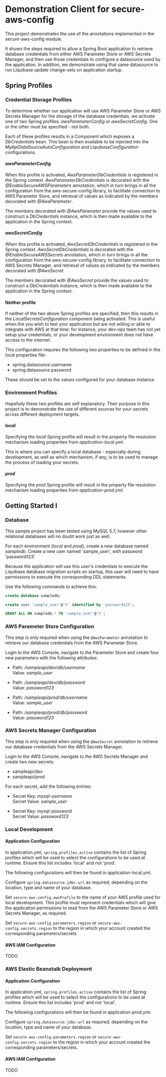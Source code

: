 # Demonstration Client for secure-aws-config
This project demonstrates the use of the annotations implemented in the secure-aws-config module.

It shows the steps required to allow a Spring Boot application to retrieve database credentials 
from either AWS Parameter Store or AWS Secrets Manager, and then use those credentials to configure 
a datasource used by the application. In addition, we demonstrate using that same datasource to
run Liquibase update change-sets on application startup. 

## Spring Profiles
### Credential Storage Profiles
To determine whether our application will use AWS Parameter Store or AWS Secrets Manager for the 
storage of the database credentials, we activate one of two Spring profiles: _awsParameterConfig_ 
or _awsSecretConfig_.  One or the other must be specified - not both.

Each of these profiles results in a Component which exposes a _DbCredentials_ bean. This bean is 
then available to be injected into the _MyApiDataSourceAutoConfiguration_ and _LiquibaseConfiguration_
configurations.
 
#### _awsParameterConfig_
When this profile is activated, _AwsParameterDbCredentials_ is registered in the Spring context. 
_AwsParameterDbCredentials_ is decorated with the _@EnableSecureAWSParameters_ annotation, which 
in turn brings in all the configuration from the aws-secure-config library, to facilitate connection 
to AWS Parameter Store, and retrieval of values as indicated by the members decorated with _@AwsParameter_.

The members decorated with _@AwsParameter_ provide the values used to construct a _DbCredentials_ 
instance, which is then made available to the application in the Spring context.     
 
#### _awsSecretConfig_
When this profile is activated, _AwsSecretDbCredentials_ is registered in the Spring context. 
_AwsSecretDbCredentials_ is decorated with the _@EnableSecureAWSSecrets_ annotation, which 
in turn brings in all the configuration from the aws-secure-config library, to facilitate connection 
to AWS Secrets Manager, and retrieval of values as indicated by the members decorated with _@AwsSecret_.

The members decorated with _@AwsSecret_ provide the values used to construct a _DbCredentials_ 
instance, which is then made available to the application in the Spring context.     
 
#### Neither profile
If neither of the two above Spring profiles are specified, then this results in the 
_LocalSecretsConfiguration_ component being activated. This is useful when the you wish to test your 
application but are not willing or able to integrate with AWS at that time: for instance, your dev-ops 
team has not yet setup your credentials, or your development environment does not have access to the 
internet.
   
This configuration requires the following two properties to be defined in the local 
properties file:
* spring.datasource.username
* spring.datasource.password

These should be set to the values configured for your database instance.  

### Environment Profiles 
Hopefully these two profiles are self explanatory. Their purpose in this project is to demonstrate 
the use of different sources for your secrets across different deployment targets. 

#### _local_
Specifying the _local_ Spring profile will result in the property file resolution mechanism loading
properties from _application-local.yml_.

This is where you can specify a local database - especially during development, as well as which mechanism,
if any, is to be used to manage the process of loading your secrets.
 
#### _prod_
Specifying the _prod_ Spring profile will result in the property file resolution mechanism loading
properties from _application-prod.yml_.
 
## Getting Started I

### Database
This sample project has been tested using MySQL 5.7, however other relational databases 
will no doubt work just as well.

For each environment (_local_ and _prod_), create a new database named _sampledb_.
Create a new user named 'sample_user', with password 'password123'

Because the application will use this user's credentials to execute the Liquibase 
database migration scripts on startup, this user will need to have permissions to execute 
the corresponding DDL statements. 

Use the following commands to achieve this:
```sql
create database sampledb;

create user 'sample_user'@'%' identified by 'password123';

GRANT ALL ON sampledb.* TO 'sample_user'@'%';
```

### AWS Parameter Store Configuration
This step is only required when using the `@AwsParameter` annotation to retrieve our 
database credentials from the AWS Parameter Store.

Login to the AWS Console, navigate to the Parameter Store and create four new parameters 
with the following attributes:
* Path: _/sampleapi/dev/db/username_    
Value: _sample_user_ 

* Path: _/sampleapi/dev/db/password_    
Value: _password123_

* Path: _/sampleapi/prod/db/username_    
Value: _sample_user_

* Path: _/sampleapi/prod/db/password_    
Value: _password123_
 
### AWS Secrets Manager Configuration
This step is only required when using the `@AwsSecret` annotation to retrieve our 
database credentials from the AWS Secrets Manager.

Login to the AWS Console, navigate to the AWS Secrets Manager and create two new secrets: 
* sampleapi/dev
* sampleapi/prod

For each secret, add the following entries:
* Secret Key: _mysql-username_    
Secret Value: _sample_user_

* Secret Key: _mysql-password_    
Secret Value: _password123_

### Local Development
#### Application Configuration
In application.yml, `spring.profiles.active` contains the list of Spring profiles which will 
be used to select the configurations to be used at runtime. Ensure this list includes 'local'
and not 'prod'.

The following configurations will then be found in application-local.yml.  

Configure `spring.datasource.jdbc-url` as required, depending on the location, type and name 
of your database.

Set `secure-aws-config.awsProfile` to the name of your AWS profile used for local development.
This profile must represent credentials which will give the application permissions to read 
from the AWS Parameter Store or AWS Secrets Manager, as required.

Set `secure-aws-config.parameters.region` or `secure-aws-config.secrets.region` to the region in 
which your account created the corresponding parameters/secrets.

#### AWS IAM Configuration
TODO

### AWS Elastic Beanstalk Deployment
#### Application Configuration
In application.yml, `spring.profiles.active` contains the list of Spring profiles which will 
be used to select the configurations to be used at runtime. Ensure this list includes 'prod'
and not 'local'.

The following configurations will then be found in application-prod.yml.  

Configure `spring.datasource.jdbc-url` as required, depending on the location, type and name 
of your database.

Set `secure-aws-config.parameters.region` or `secure-aws-config.secrets.region` to the region in 
which your account created the corresponding parameters/secrets.

#### AWS IAM Configuration
TODO
